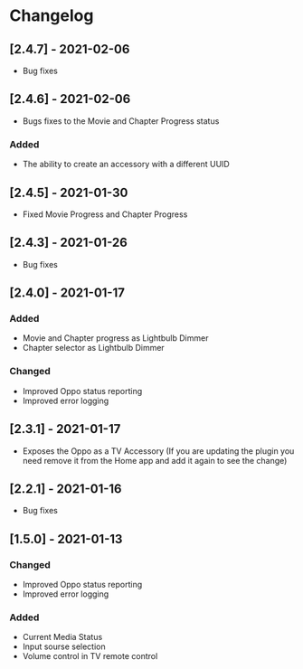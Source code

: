 # Changelog
## [2.4.7] - 2021-02-06
- Bug fixes
## [2.4.6] - 2021-02-06
- Bugs fixes to the Movie and Chapter Progress status
### Added
- The ability to create an accessory with a different UUID
## [2.4.5] - 2021-01-30
- Fixed Movie Progress and Chapter Progress
## [2.4.3] - 2021-01-26
- Bug fixes
## [2.4.0] - 2021-01-17
### Added
- Movie and Chapter progress as Lightbulb Dimmer
- Chapter selector as Lightbulb Dimmer
### Changed
- Improved Oppo status reporting
- Improved error logging
## [2.3.1] - 2021-01-17
- Exposes the Oppo as a TV Accessory (If you are updating the plugin you need remove it from the Home app and add it again to see the change)
## [2.2.1] - 2021-01-16
- Bug fixes
## [1.5.0] - 2021-01-13
### Changed
- Improved Oppo status reporting
- Improved error logging
### Added
- Current Media Status
- Input sourse selection
- Volume control in TV remote control
